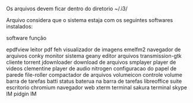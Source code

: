 Os arquivos devem ficar dentro do diretorio ~/.i3/

Arquivo considera que o sistema estaja com os seguintes softwares 
instalados:

software		função

epdfview		leitor pdf
feh			visualizador de imagens
emelfm2			navegador de arquivos
conky			monitor sistema
geany			editor arquivos
transmission-gtk	cliente torrent
jdownloader		download de arquivos
smplayer		player de videos
clementine		player de audio
nitrogen		configuracao do papel de parede
file-roller		compactador de arquivos
volumeicon		controle volume barra de tarefas
batti			status baterua na barra de tarefas
libreoffice		suite escritorio
chromium		navegador web
xterm			terminal
sakura			terminal
skype			IM
pidgin			IM
